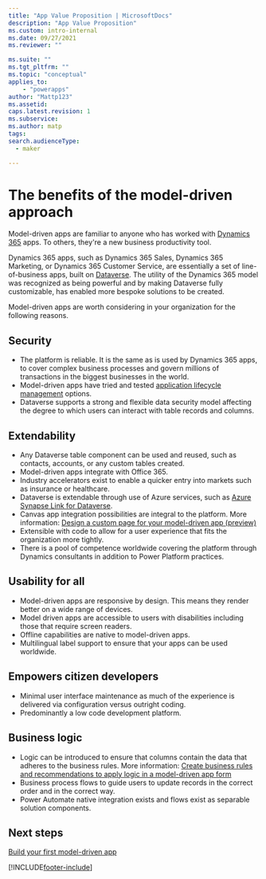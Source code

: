 ```yaml
---
title: "App Value Proposition | MicrosoftDocs"
description: "App Value Proposition"
ms.custom: intro-internal
ms.date: 09/27/2021
ms.reviewer: ""

ms.suite: ""
ms.tgt_pltfrm: ""
ms.topic: "conceptual"
applies_to: 
    - "powerapps"
author: "Mattp123"
ms.assetid: 
caps.latest.revision: 1
ms.subservice: 
ms.author: matp
tags: 
search.audienceType: 
  - maker

---
```

# The benefits of the model-driven approach

Model-driven apps are familiar to anyone who has worked with [Dynamics 365](model-driven-app-glossary.md#dynamics-365) apps. To others, they're a new business productivity tool.

Dynamics 365 apps, such as Dynamics 365 Sales, Dynamics 365 Marketing, or Dynamics 365 Customer Service, are essentially a set of line-of-business apps, built on [Dataverse](model-driven-app-glossary.md#dataverse). The utility of the Dynamics 365 model was recognized as being powerful and by making Dataverse fully customizable, has enabled more bespoke solutions to be created.

Model-driven apps are worth considering in your organization for the following reasons.

## Security

- The platform is reliable. It is the same as is used by Dynamics 365 apps, to cover complex business processes and govern millions of transactions in the biggest businesses in the world.
- Model-driven apps have tried and tested [application lifecycle management](model-driven-app-glossary.md#application-lifecycle-management) options.
- Dataverse supports a strong and flexible data security model affecting the degree to which users can interact with table records and columns.

## Extendability

- Any Dataverse table component can be used and reused, such as contacts, accounts, or any custom tables created.
- Model-driven apps integrate with Office 365.
- Industry accelerators exist to enable a quicker entry into markets such as insurance or healthcare.
- Dataverse is extendable through use of Azure services, such as [Azure Synapse Link for Dataverse](../data-platform/export-to-data-lake.md).
- Canvas app integration possibilities are integral to the platform. More information: [Design a custom page for your model-driven app (preview)](design-page-for-model-app.md)
- Extensible with code to allow for a user experience that fits the organization more tightly.
- There is a pool of competence worldwide covering the platform through Dynamics consultants in addition to Power Platform practices.

## Usability for all

- Model-driven apps are responsive by design. This means they render better on a wide range of devices.
- Model driven apps are accessible to users with disabilities including those that require screen readers.
- Offline capabilities are native to model-driven apps.
- Multilingual label support to ensure that your apps can be used worldwide.

## Empowers citizen developers

- Minimal user interface maintenance as much of the experience is delivered via configuration versus outright coding.
- Predominantly a low code development platform.

## Business logic

- Logic can be introduced to ensure that columns contain the data that adheres to the business rules. More information: [Create business rules and recommendations to apply logic in a model-driven app form](create-business-rules-recommendations-apply-logic-form.md)
- Business process flows to guide users to update records in the correct order and in the correct way.
- Power Automate native integration exists and flows exist as separable solution components.

## Next steps

[Build your first model-driven app](build-first-model-driven-app.md)

[!INCLUDE[footer-include](../../includes/footer-banner.md)]
